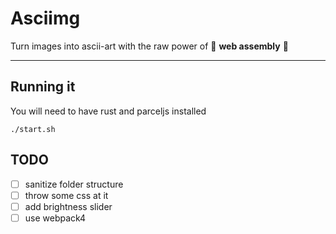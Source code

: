 # Asciimg

Turn images into ascii-art with the raw power of :punch: **web assembly** :punch:

---

## Running it
You will need to have rust and parceljs installed

    ./start.sh

## TODO
- [ ] sanitize folder structure
- [ ] throw some css at it
- [ ] add brightness slider
- [ ] use webpack4
